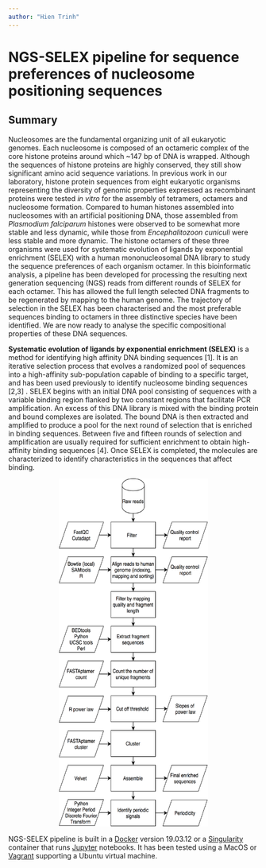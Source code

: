 ```yaml
---
author: "Hien Trinh"
---
```

# NGS-SELEX pipeline for sequence preferences of nucleosome positioning sequences

## Summary
 
Nucleosomes are the fundamental organizing unit of all eukaryotic genomes. Each nucleosome is composed of an octameric complex of the core histone proteins around which ~147 bp of DNA is wrapped. Although the sequences of histone proteins are highly conserved, they still show significant amino acid sequence variations. In previous work in our laboratory, histone protein sequences from eight eukaryotic organisms representing the diversity of genomic properties expressed as recombinant proteins were tested <em>in vitro</em> for the assembly of tetramers, octamers and nucleosome formation. Compared to human histones assembled into nucleosomes with an artificial positioning DNA, those assembled from <em>Plasmodium falciparum</em> histones were observed to be somewhat more stable and less dynamic, while those from <em>Encephalitozoon cuniculi</em> were less stable and more dynamic. The histone octamers of these three organisms were used for systematic evolution of ligands by exponential enrichment (SELEX) with a human mononucleosomal DNA library to study the sequence preferences of each organism octamer. In this bioinformatic analysis, a pipeline has been developed for processing the resulting next generation sequencing (NGS) reads from different rounds of SELEX for each octamer. This has allowed the full length selected DNA fragments to be regenerated by mapping to the human genome. The trajectory of selection in the SELEX has been characterised and the most preferable sequences binding to octamers in three distinctive species have been identified. We are now ready to analyse the specific compositional properties of these DNA sequences. 

**Systematic evolution of ligands by exponential enrichment (SELEX)** is a method for identifying high affinity DNA binding sequences [1]. It is an iterative selection process that evolves a randomized pool of sequences into a high-affinity sub-population capable of binding to a specific target, and has been used previously to identify nucleosome binding sequences [2,3] .
SELEX begins with an initial DNA pool consisting of sequences with a variable binding region flanked by two constant regions that facilitate PCR amplification. An excess of this DNA library is mixed with the binding protein and bound complexes are isolated. The bound DNA is then extracted and amplified to produce a pool for the next round of selection that is enriched in binding sequences. Between five and fifteen rounds of selection and amplification are usually required for sufficient enrichment to obtain high-affinity binding sequences [4]. Once SELEX is completed, the molecules are characterized to identify characteristics in the sequences that affect binding.
<p align="center">
  <img src="https://github.com/hientrinh93/SELEX/blob/master/MMworkflow.png" width="300" height="700" />
</p>

NGS-SELEX pipeline is built in a [Docker](https://www.docker.com) version 19.03.12 or a [Singularity](https://singularity.lbl.gov/) container that runs [Jupyter](https://jupyter.org) notebooks. It has been tested using a MacOS or [Vagrant](https://www.vagrantup.com/) supporting a Ubuntu virtual machine.





